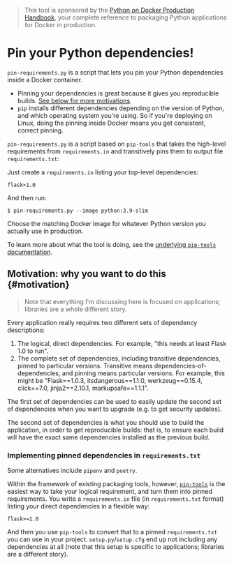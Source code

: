 > This tool is sponsored by the [Python on Docker Production Handbook](https://pythonspeed.com/products/productionhandbook/), your complete reference to packaging Python applications for Docker in production.

# Pin your Python dependencies!

`pin-requirements.py` is a script that lets you pin your Python dependencies inside a Docker container.

* Pinning your dependencies is great because it gives you reproducible builds.
  [See below for more motivations](#motivation).
* `pip` installs different dependencies depending on the version of Python, and which operating system you're using.
  So if you're deploying on Linux, doing the pinning inside Docker means you get consistent, correct pinning.

`pin-requirements.py` is a script based on `pip-tools` that takes the
high-level requirements from `requirements.in` and transitively pins them to
output file `requirements.txt`:

Just create a `requirements.in` listing your top-level dependencies:

```
flask>1.0
```

And then run:

```shell
$ pin-requirements.py --image python:3.9-slim
```

Choose the matching Docker image for whatever Python version you actually use in production.

To learn more about what the tool is doing, see the [underlying `pip-tools` documentation](https://github.com/jazzband/pip-tools/).

## Motivation: why you want to do this {#motivation}

> Note that everything I'm discussing here is focused on applications; libraries are a whole different story.

Every application really requires two different sets of dependency
descriptions:

1. The logical, direct dependencies. For example, "this needs at
   least Flask 1.0 to run".
2. The complete set of dependencies, including transitive dependencies, pinned
   to particular versions. Transitive means dependencies-of-dependencies, and
   pinning means particular versions. For example, this might be "Flask==1.0.3,
   itsdangerous==1.1.0, werkzeug==0.15.4, click==7.0, jinja2==2.10.1,
   markupsafe==1.1.1".

The first set of dependencies can be used to easily update the second set of
dependencies when you want to upgrade (e.g. to get security updates).

The second set of dependencies is what you should use to build the application,
in order to get reproducible builds: that is, to ensure each build will have the
exact same dependencies installed as the previous build.

### Implementing pinned dependencies in `requirements.txt`

Some alternatives include `pipenv` and `poetry`.

Within the framework of existing packaging tools, however, [`pip-tools`](https://github.com/jazzband/pip-tools/) is the
easiest way to take your logical requirement, and turn them into pinned
requirements. You write a `requirements.in` file (in `requirements.txt` format)
listing your direct dependencies in a flexible way:

```requirements
flask>=1.0
```

And then you use `pip-tools` to convert that to a pinned `requirements.txt` you
can use in your project. `setup.py`/`setup.cfg` end up not including any
dependencies at all (note that this setup is specific to applications; libraries
are a different story).
